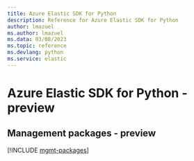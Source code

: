 ```yaml
---
title: Azure Elastic SDK for Python
description: Reference for Azure Elastic SDK for Python
author: lmazuel
ms.author: lmazuel
ms.data: 03/08/2023
ms.topic: reference
ms.devlang: python
ms.service: elastic
---
```

# Azure Elastic SDK for Python - preview

## Management packages - preview
[!INCLUDE [mgmt-packages](elastic-mgmt-index.md)]